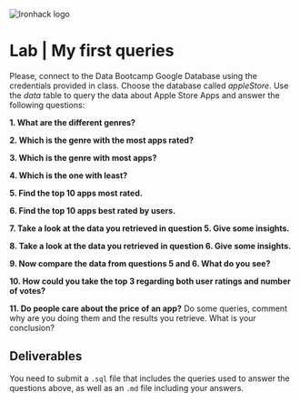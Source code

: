 ![Ironhack logo](https://i.imgur.com/1QgrNNw.png)

# Lab | My first queries

Please, connect to the Data Bootcamp Google Database using the credentials provided in class. Choose the database called *appleStore*. Use the *data* table to query the data about Apple Store Apps and answer the following questions: 

**1. What are the different genres?**

**2. Which is the genre with the most apps rated?**

**3. Which is the genre with most apps?**

**4. Which is the one with least?**

**5. Find the top 10 apps most rated.**

**6. Find the top 10 apps best rated by users.**

**7. Take a look at the data you retrieved in question 5. Give some insights.**

**8. Take a look at the data you retrieved in question 6. Give some insights.**

**9. Now compare the data from questions 5 and 6. What do you see?**

**10. How could you take the top 3 regarding both user ratings and number of votes?**

**11. Do people care about the price of an app?** Do some queries, comment why are you doing them and the results you retrieve. What is your conclusion?


## Deliverables 
You need to submit a `.sql` file that includes the queries used to answer the questions above, as well as an `.md` file including your answers. 
